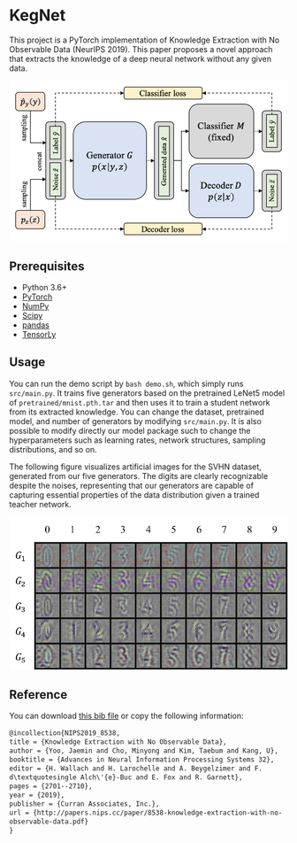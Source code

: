 # KegNet

This project is a PyTorch implementation of Knowledge Extraction with No Observable Data (NeurIPS 2019).
This paper proposes a novel approach that extracts the knowledge of a deep neural network without any given data.

<p align="center">
    <img src="docs/overview.png" width="560"\>
</p>

## Prerequisites

- Python 3.6+
- [PyTorch](https://pytorch.org/)
- [NumPy](https://numpy.org)
- [Scipy](https://scipy.org/)
- [pandas](https://pandas.pydata.org/)
- [TensorLy](http://tensorly.org/stable/index.html)

## Usage

You can run the demo script by `bash demo.sh`, which simply runs `src/main.py`.
It trains five generators based on the pretrained LeNet5 model of `pretrained/mnist.pth.tar` and then uses it to train a student network from its extracted knowledge.
You can change the dataset, pretrained model, and number of generators by modifying `src/main.py`.
It is also possible to modify directly our model package such to change the hyperparameters such as learning rates, network structures, sampling distributions, and so on.

The following figure visualizes artificial images for the SVHN dataset, generated from our five generators.
The digits are clearly recognizable despite the noises, representing that our generators are capable of capturing essential properties of the data distribution given a trained teacher network.

<p align="center">
    <img src="docs/digits.png" width="540"\>
</p>

## Reference

You can download [this bib file](docs/YooCKK19.bib) or copy the following information: 

```
@incollection{NIPS2019_8538,
title = {Knowledge Extraction with No Observable Data},
author = {Yoo, Jaemin and Cho, Minyong and Kim, Taebum and Kang, U},
booktitle = {Advances in Neural Information Processing Systems 32},
editor = {H. Wallach and H. Larochelle and A. Beygelzimer and F. d\textquotesingle Alch\'{e}-Buc and E. Fox and R. Garnett},
pages = {2701--2710},
year = {2019},
publisher = {Curran Associates, Inc.},
url = {http://papers.nips.cc/paper/8538-knowledge-extraction-with-no-observable-data.pdf}
}
```

